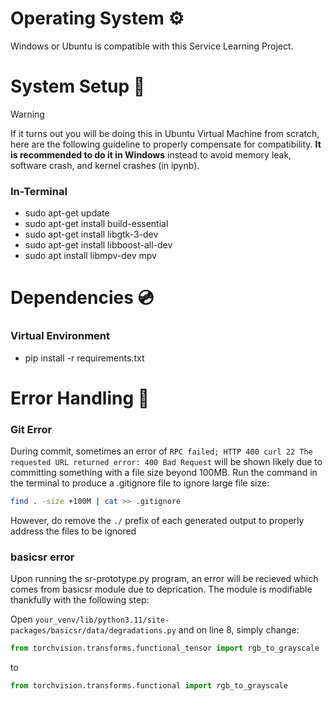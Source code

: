 # Operating System ⚙️
Windows or Ubuntu is compatible with this Service Learning Project.

# System Setup 🔧
> [!Warning]
> If it turns out you will be doing this in Ubuntu Virtual Machine from scratch, here are the following guideline to properly compensate for compatibility. **It is recommended to do it in Windows** instead to avoid memory leak, software crash, and kernel crashes (in ipynb).

### **In-Terminal**
- sudo apt-get update
- sudo apt-get install build-essential
- sudo apt-get install libgtk-3-dev
- sudo apt-get install libboost-all-dev
- sudo apt install libmpv-dev mpv

# Dependencies 💿
### **Virtual  Environment**

- pip install -r requirements.txt

# Error Handling 🔧

### Git Error
During commit, sometimes an error of `RPC failed; HTTP 400 curl 22 The requested URL returned error: 400 Bad Request` will be shown likely due to committing something with a file size beyond 100MB. Run the command in the terminal to produce a .gitignore file to ignore large file size:
```bash
find . -size +100M | cat >> .gitignore
```
However, do remove the `./` prefix of each generated output to properly address the files to be ignored

### basicsr error
Upon running the sr-prototype.py program, an error will be recieved which comes from basicsr module due to deprication. The module is modifiable thankfully with the following step:

Open `your_venv/lib/python3.11/site-packages/basicsr/data/degradations.py` and on line 8, simply change:
```py
from torchvision.transforms.functional_tensor import rgb_to_grayscale
```
to
```py
from torchvision.transforms.functional import rgb_to_grayscale
```